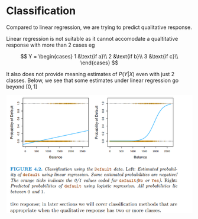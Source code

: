 # Classification

Compared to linear regression, we are trying to predict qualitative response. 

Linear regression is not suitable as it cannot accomodate a qualtitative response with more than 2 cases eg

$$
Y =
\begin{cases}
1 &\text{if a}\\
2 &\text{if b}\\
3 &\text{if c}\\
\end{cases} 
$$

It also does not provide meaning estimates of $P(Y|X)$ even with just 2 classes. Below, we see that some estimates under linear regression go beyond $[0,1]$

![figure 4.2 Taken from Gareth J et al](../images/Screenshot%202024-05-29%20Figure4.2%20G%20James.png)

